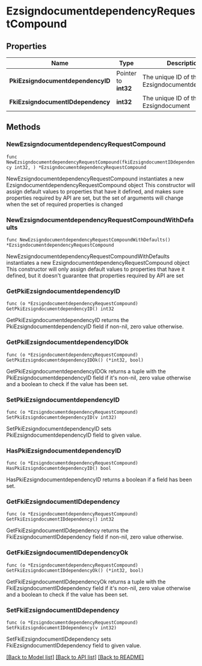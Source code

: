 # EzsigndocumentdependencyRequestCompound

## Properties

Name | Type | Description | Notes
------------ | ------------- | ------------- | -------------
**PkiEzsigndocumentdependencyID** | Pointer to **int32** | The unique ID of the Ezsigndocumentdependency | [optional] 
**FkiEzsigndocumentIDdependency** | **int32** | The unique ID of the Ezsigndocument | 

## Methods

### NewEzsigndocumentdependencyRequestCompound

`func NewEzsigndocumentdependencyRequestCompound(fkiEzsigndocumentIDdependency int32, ) *EzsigndocumentdependencyRequestCompound`

NewEzsigndocumentdependencyRequestCompound instantiates a new EzsigndocumentdependencyRequestCompound object
This constructor will assign default values to properties that have it defined,
and makes sure properties required by API are set, but the set of arguments
will change when the set of required properties is changed

### NewEzsigndocumentdependencyRequestCompoundWithDefaults

`func NewEzsigndocumentdependencyRequestCompoundWithDefaults() *EzsigndocumentdependencyRequestCompound`

NewEzsigndocumentdependencyRequestCompoundWithDefaults instantiates a new EzsigndocumentdependencyRequestCompound object
This constructor will only assign default values to properties that have it defined,
but it doesn't guarantee that properties required by API are set

### GetPkiEzsigndocumentdependencyID

`func (o *EzsigndocumentdependencyRequestCompound) GetPkiEzsigndocumentdependencyID() int32`

GetPkiEzsigndocumentdependencyID returns the PkiEzsigndocumentdependencyID field if non-nil, zero value otherwise.

### GetPkiEzsigndocumentdependencyIDOk

`func (o *EzsigndocumentdependencyRequestCompound) GetPkiEzsigndocumentdependencyIDOk() (*int32, bool)`

GetPkiEzsigndocumentdependencyIDOk returns a tuple with the PkiEzsigndocumentdependencyID field if it's non-nil, zero value otherwise
and a boolean to check if the value has been set.

### SetPkiEzsigndocumentdependencyID

`func (o *EzsigndocumentdependencyRequestCompound) SetPkiEzsigndocumentdependencyID(v int32)`

SetPkiEzsigndocumentdependencyID sets PkiEzsigndocumentdependencyID field to given value.

### HasPkiEzsigndocumentdependencyID

`func (o *EzsigndocumentdependencyRequestCompound) HasPkiEzsigndocumentdependencyID() bool`

HasPkiEzsigndocumentdependencyID returns a boolean if a field has been set.

### GetFkiEzsigndocumentIDdependency

`func (o *EzsigndocumentdependencyRequestCompound) GetFkiEzsigndocumentIDdependency() int32`

GetFkiEzsigndocumentIDdependency returns the FkiEzsigndocumentIDdependency field if non-nil, zero value otherwise.

### GetFkiEzsigndocumentIDdependencyOk

`func (o *EzsigndocumentdependencyRequestCompound) GetFkiEzsigndocumentIDdependencyOk() (*int32, bool)`

GetFkiEzsigndocumentIDdependencyOk returns a tuple with the FkiEzsigndocumentIDdependency field if it's non-nil, zero value otherwise
and a boolean to check if the value has been set.

### SetFkiEzsigndocumentIDdependency

`func (o *EzsigndocumentdependencyRequestCompound) SetFkiEzsigndocumentIDdependency(v int32)`

SetFkiEzsigndocumentIDdependency sets FkiEzsigndocumentIDdependency field to given value.



[[Back to Model list]](../README.md#documentation-for-models) [[Back to API list]](../README.md#documentation-for-api-endpoints) [[Back to README]](../README.md)


